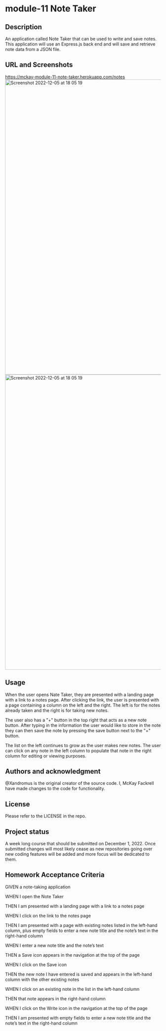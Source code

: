 # module-11 Note Taker
## Description

An application called Note Taker that can be used to write and save notes. This application will use an Express.js back end and will save and retrieve note data from a JSON file.

## URL and Screenshots
https://mckay-module-11-note-taker.herokuapp.com/notes
<img width="953" alt="Screenshot 2022-12-05 at 18 05 19" src="https://user-images.githubusercontent.com/110206514/205782793-52e72ee6-9990-498e-8b92-7bf467107f67.png">
<img width="953" alt="Screenshot 2022-12-05 at 18 05 19" src="https://user-images.githubusercontent.com/110206514/205783094-b867fd16-0cfd-425e-b253-c654041d4839.png">


## Usage

When the user opens Nate Taker, they are presented with a landing page with a link to a notes page. After clicking the link, the user is presented with a page containing a column on the left and the right. The left is for the notes already taken and the right is for taking new notes.

The user also has a "+" button in the top right that acts as a new note button. After typing in the information the user would like to store in the note they can then save the note by pressing the save button next to the "+" button.

The list on the left continues to grow as the user makes new notes. The user can click on any note in the left column to populate that note in the right column for editing or viewing purposes. 

## Authors and acknowledgment

@Xandromus is the original creator of the source code. I, McKay Fackrell have made changes to the code for functionality.

## License

Please refer to the LICENSE in the repo.

## Project status

A week long course that should be submitted on December 1, 2022. Once submitted changes will most likely cease as new repositories going over new coding features will be added and more focus will be dedicated to them.

## Homework Acceptance Criteria

GIVEN a note-taking application

WHEN I open the Note Taker

THEN I am presented with a landing page with a link to a notes page

WHEN I click on the link to the notes page

THEN I am presented with a page with existing notes listed in the left-hand column, plus empty fields to enter a new note title and the note’s text in the right-hand column

WHEN I enter a new note title and the note’s text

THEN a Save icon appears in the navigation at the top of the page

WHEN I click on the Save icon

THEN the new note I have entered is saved and appears in the left-hand column with the other existing notes

WHEN I click on an existing note in the list in the left-hand column

THEN that note appears in the right-hand column

WHEN I click on the Write icon in the navigation at the top of the page

THEN I am presented with empty fields to enter a new note title and the note’s text in the right-hand column
